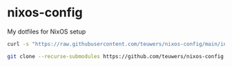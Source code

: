 # nixos-config
My dotfiles for NixOS setup
```sh
curl -s "https://raw.githubusercontent.com/teuwers/nixos-config/main/install-laptop.sh" | bash
```

```sh
git clone --recurse-submodules https://github.com/teuwers/nixos-config.git /etc/nixos
```
